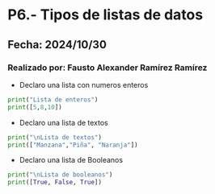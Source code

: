 # P6.- Tipos de listas de datos
## Fecha: 2024/10/30
### Realizado por: Fausto Alexander Ramírez Ramírez

- Declaro una lista con numeros enteros
``` python
print("Lista de enteros")
print([5,8,10])
```
- Declaro una lista de textos 
``` python
print("\nLista de textos")
print(["Manzana","Piña", "Naranja"])
```
- Declaro una lista de Booleanos
``` python
print("\nLista de booleanos")
print([True, False, True])
